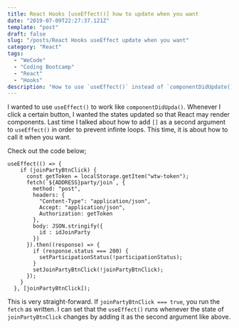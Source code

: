 ```yaml
---
title: React Hooks [useEffect()] how to update when you want
date: "2019-07-09T22:27:37.121Z"
template: "post"
draft: false
slug: "/posts/React Hooks useEffect update when you want"
category: "React"
tags:
  - "WeCode"
  - "Coding Bootcamp"
  - "React"
  - "Hooks"
description: "How to use `useEffect()` instead of `componentDidUpdate()`"
---
```


I wanted to use `useEffect()` to work like `componentDidUpda()`. Whenever I click a certain button, I wanted the states updated so that React may render components. Last time I talked about how to add `[]` as a second argument to `useEffect()` in order to prevent infinte loops. This time, it is about how to call it when you want.

Check out the code below;

```
useEffect(() => {
    if (joinPartyBtnClick) {
      const getToken = localStorage.getItem("wtw-token");
      fetch(`${ADDRESS}party/join`, {
        method: "post",
        headers: {
          "Content-Type": "application/json",
          Accept: "application/json",
          Authorization: getToken
        },
        body: JSON.stringify({
          id : idJoinParty
        })
      }).then((response) => {
        if (response.status === 200) {
          setParticipationStatus(!participationStatus);
        }
        setJoinPartyBtnClick(!joinPartyBtnClick);
      });
    }
  }, [joinPartyBtnClick]);
```

This is very straight-forward. If `joinPartyBtnClick === true`, you run the `fetch` as written. I can set that the `useEffect()` runs whenever the state of `joinPartyBtnClick` changes by adding it as the second argument like above.
